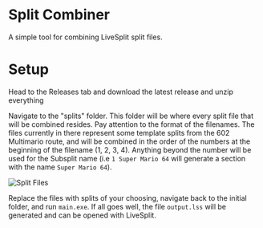 # Split Combiner

A simple tool for combining LiveSplit split files.

# Setup

Head to the Releases tab and download the latest release and unzip everything

Navigate to the "splits" folder. This folder will be where every split file that will be combined resides. Pay attention to the format of the filenames. The files currently in there represent some template splits from the 602 Multimario route, and will be combined in the order of the numbers at the beginning of the filename (1, 2, 3, 4). Anything beyond the number will be used for the Subsplit name (i.e `1 Super Mario 64` will generate a section with the name `Super Mario 64`).

![Split Files](https://user-images.githubusercontent.com/31007296/117376209-aa4a6480-ae9e-11eb-8735-f1e6911976d0.png)

Replace the files with splits of your choosing, navigate back to the initial folder, and run `main.exe`. If all goes well, the file `output.lss` will be generated and can be opened with LiveSplit.